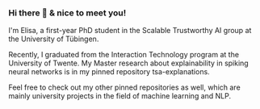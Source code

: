 ### Hi there 👋 & nice to meet you!

I'm Elisa, a first-year PhD student in the Scalable Trustworthy AI group at the University of Tübingen. 

Recently, I graduated from the Interaction Technology program at the University of Twente. 
My Master research about explainability in spiking neural networks is in my pinned repository tsa-explanations. 

Feel free to check out my other pinned repositories as well, which are mainly university projects in the field of machine learning and NLP. 

<!--
**ElisaNguyen/ElisaNguyen** is a ✨ _special_ ✨ repository because its `README.md` (this file) appears on your GitHub profile.

Here are some ideas to get you started:

- 🔭 I’m currently working on ...
- 🌱 I’m currently learning ...
- 👯 I’m looking to collaborate on ...
- 🤔 I’m looking for help with ...
- 💬 Ask me about ...
- 📫 How to reach me: ...
- 😄 Pronouns: ...
- ⚡ Fun fact: ...
-->
